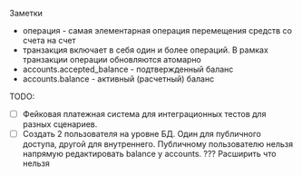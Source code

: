 Заметки
* операция - самая элементарная операция перемещения средств со счета на счет
* транзакция включает в себя один и более операций. В рамках транзакции операции обновляются атомарно
* accounts.accepted_balance - подтвержденный баланс
* accounts.balance - активный (расчетный) баланс


TODO:
* [ ] Фейковая платежная система для интеграционных тестов для разных сценариев.
* [ ] Создать 2 пользователя на уровне БД. Один для публичного доступа, другой для внутреннего. Публичному пользователю нельзя напрямую редактировать balance у accounts. ??? Расширить что нельзя
